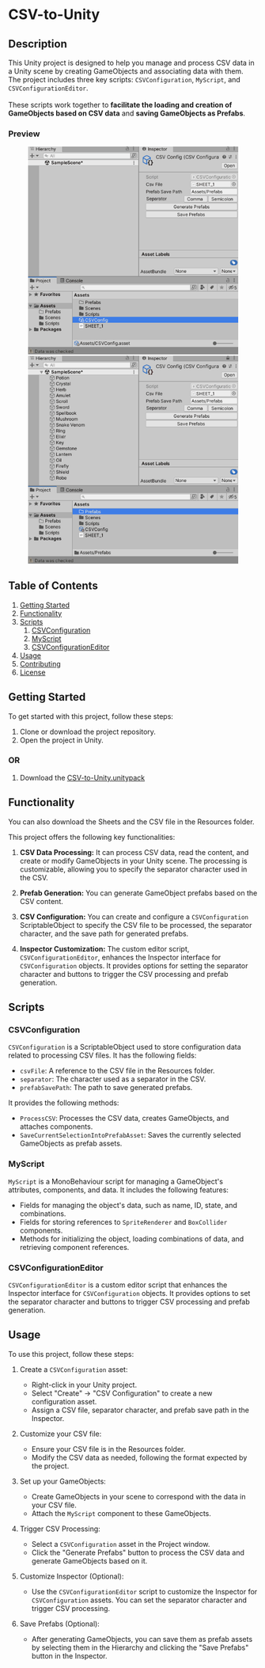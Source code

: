 # CSV-to-Unity

## Description

This Unity project is designed to help you manage and process CSV data in a Unity scene by creating GameObjects and associating data with them. The project includes three key scripts: `CSVConfiguration`, `MyScript`, and `CSVConfigurationEditor`. <br><br>
These scripts work together to **facilitate the loading and creation of GameObjects based on CSV data** and **saving GameObjects as Prefabs**.

### Preview
<p align="center">
   <img src="images/GenerateGO.gif" width="425"/> <img src="images/SavePrefab.gif" width="425"/> 
</p>

## Table of Contents

1. [Getting Started](#getting-started)
2. [Functionality](#functionality)
3. [Scripts](#scripts)
   1. [CSVConfiguration](#csvconfiguration)
   2. [MyScript](#myscript)
   3. [CSVConfigurationEditor](#csvconfigurationeditor)
4. [Usage](#usage)
5. [Contributing](#contributing)
6. [License](#license)

## Getting Started

To get started with this project, follow these steps:

1. Clone or download the project repository.
2. Open the project in Unity.
### OR
1. Download the [CSV-to-Unity.unitypack](https://github.com/DournauxNathan/CSV-to-Unity/releases/download/unityPackage/CSV-to-Unity.unitypackage)
## Functionality

You can also download the Sheets and the CSV file in the Resources folder.

This project offers the following key functionalities:

1. **CSV Data Processing:** It can process CSV data, read the content, and create or modify GameObjects in your Unity scene. The processing is customizable, allowing you to specify the separator character used in the CSV.

2. **Prefab Generation:** You can generate GameObject prefabs based on the CSV content.

3. **CSV Configuration:** You can create and configure a `CSVConfiguration` ScriptableObject to specify the CSV file to be processed, the separator character, and the save path for generated prefabs.

4. **Inspector Customization:** The custom editor script, `CSVConfigurationEditor`, enhances the Inspector interface for `CSVConfiguration` objects. It provides options for setting the separator character and buttons to trigger the CSV processing and prefab generation.

## Scripts

### CSVConfiguration

`CSVConfiguration` is a ScriptableObject used to store configuration data related to processing CSV files. It has the following fields:

- `csvFile`: A reference to the CSV file in the Resources folder.
- `separator`: The character used as a separator in the CSV.
- `prefabSavePath`: The path to save generated prefabs.

It provides the following methods:

- `ProcessCSV`: Processes the CSV data, creates GameObjects, and attaches components.
- `SaveCurrentSelectionIntoPrefabAsset`: Saves the currently selected GameObjects as prefab assets.

### MyScript

`MyScript` is a MonoBehaviour script for managing a GameObject's attributes, components, and data. It includes the following features:

- Fields for managing the object's data, such as name, ID, state, and combinations.
- Fields for storing references to `SpriteRenderer` and `BoxCollider` components.
- Methods for initializing the object, loading combinations of data, and retrieving component references.

### CSVConfigurationEditor

`CSVConfigurationEditor` is a custom editor script that enhances the Inspector interface for `CSVConfiguration` objects. It provides options to set the separator character and buttons to trigger CSV processing and prefab generation.

## Usage

To use this project, follow these steps:

1. Create a `CSVConfiguration` asset:
   - Right-click in your Unity project.
   - Select "Create" -> "CSV Configuration" to create a new configuration asset.
   - Assign a CSV file, separator character, and prefab save path in the Inspector.

2. Customize your CSV file:
   - Ensure your CSV file is in the Resources folder.
   - Modify the CSV data as needed, following the format expected by the project.

3. Set up your GameObjects:
   - Create GameObjects in your scene to correspond with the data in your CSV file.
   - Attach the `MyScript` component to these GameObjects.

4. Trigger CSV Processing:
   - Select a `CSVConfiguration` asset in the Project window.
   - Click the "Generate Prefabs" button to process the CSV data and generate GameObjects based on it.

5. Customize Inspector (Optional):
   - Use the `CSVConfigurationEditor` script to customize the Inspector for `CSVConfiguration` assets. You can set the separator character and trigger CSV processing.

6. Save Prefabs (Optional):
   - After generating GameObjects, you can save them as prefab assets by selecting them in the Hierarchy and clicking the "Save Prefabs" button in the Inspector.
